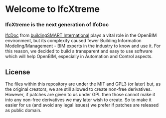 # Welcome to IfcXtreme
### IfcXtreme is the next generation of IfcDoc

[IfcDoc](https://technical.buildingsmart.org/resources/ifcdoc/) from [buildingSMART International](https://www.buildingsmart.org/) plays a vital role in the OpenBIM environment, but its complexity caused fewer Building Information Modeling/Management - BIM experts in the industry to know and use it.
For this reason, we decided to build a transparent and easy to use software which will help OpenBIM, especially in Automation and Control aspects.

## License
The files within this repository are under the MIT and GPL3 (or later) but, as the original creators, we are still allowed to create non-free derivatives. However, if patches are given to us under GPL then those cannot make it into any non-free derivatives we may later wish to create. So to make it easier for us (and avoid any legal issues) we prefer if patches are released as public domain.
